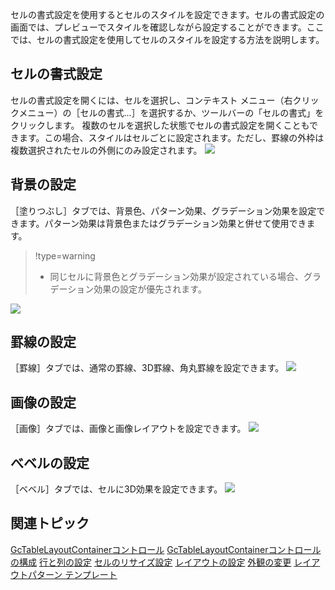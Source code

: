 セルの書式設定を使用するとセルのスタイルを設定できます。セルの書式設定の画面では、プレビューでスタイルを確認しながら設定することができます。ここでは、セルの書式設定を使用してセルのスタイルを設定する方法を説明します。

## セルの書式設定

セルの書式設定を開くには、セルを選択し、コンテキスト メニュー（右クリックメニュー）の［セルの書式...］を選択するか、ツールバーの「セルの書式」をクリックします。
複数のセルを選択した状態でセルの書式設定を開くこともできます。この場合、スタイルはセルごとに設定されます。ただし、罫線の外枠は複数選択されたセルの外側にのみ設定されます。
![](/DOCUMENT_SITE_LINK_PREFIX_HERE/document-site-files/images/06fadbb1-c461-433a-b385-ae4966e56069/images/gctablelayoutcontainer.formatcellseditor01.png)

## 背景の設定

［塗りつぶし］タブでは、背景色、パターン効果、グラデーション効果を設定できます。パターン効果は背景色またはグラデーション効果と併せて使用できます。

> !type=warning
>
> * 同じセルに背景色とグラデーション効果が設定されている場合、グラデーション効果の設定が優先されます。

![](/DOCUMENT_SITE_LINK_PREFIX_HERE/document-site-files/images/06fadbb1-c461-433a-b385-ae4966e56069/images/gctablelayoutcontainer.formatcellseditor02.png)

## 罫線の設定

［罫線］タブでは、通常の罫線、3D罫線、角丸罫線を設定できます。
![](/DOCUMENT_SITE_LINK_PREFIX_HERE/document-site-files/images/06fadbb1-c461-433a-b385-ae4966e56069/images/gctablelayoutcontainer.formatcellseditor03.png)

## 画像の設定

［画像］タブでは、画像と画像レイアウトを設定できます。
![](/DOCUMENT_SITE_LINK_PREFIX_HERE/document-site-files/images/06fadbb1-c461-433a-b385-ae4966e56069/images/gctablelayoutcontainer.formatcellseditor04.png)

## べベルの設定

［ベベル］タブでは、セルに3D効果を設定できます。
![](/DOCUMENT_SITE_LINK_PREFIX_HERE/document-site-files/images/06fadbb1-c461-433a-b385-ae4966e56069/images/gctablelayoutcontainer.formatcellseditor05.png)

## 関連トピック

[GcTableLayoutContainerコントロール](gcdocsite__documentlink?toc-item-id=dfe84822-febb-4c74-b053-7b94c51f6728)
[GcTableLayoutContainerコントロールの構成](gcdocsite__documentlink?toc-item-id=196471bd-9698-43f0-8cbf-365587a24e1e)
[行と列の設定](gcdocsite__documentlink?toc-item-id=6028d653-6814-4aeb-b6a9-3653aaafdeae)
[セルのリサイズ設定](gcdocsite__documentlink?toc-item-id=62e66ab6-3511-4bd0-b229-3dafc57f9e32)
[レイアウトの設定](gcdocsite__documentlink?toc-item-id=ce91f4c4-c131-49c2-a520-8ef35e133631)
[外観の変更](gcdocsite__documentlink?toc-item-id=fb3c124c-d2fa-4a14-85ae-f1a17ccd218b)
[レイアウトパターン テンプレート](gcdocsite__documentlink?toc-item-id=9a3a383d-f2d7-4da0-8280-ff1eba23e444)